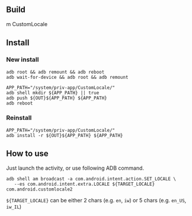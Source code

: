 ## Build

m CustomLocale

## Install

### New install

```shell
adb root && adb remount && adb reboot
adb wait-for-device && adb root && adb remount

APP_PATH="/system/priv-app/CustomLocale/"
adb shell mkdir ${APP_PATH} || true
adb push ${OUT}${APP_PATH} ${APP_PATH}
adb reboot
```

### Reinstall

```shell
APP_PATH="/system/priv-app/CustomLocale/"
adb install -r ${OUT}${APP_PATH} ${APP_PATH}
```


## How to use

Just launch the activity, or use following ADB command.

```shell
adb shell am broadcast -a com.android.intent.action.SET_LOCALE \
   --es com.android.intent.extra.LOCALE ${TARGET_LOCALE} com.android.customlocale2
```

`${TARGET_LOCALE}` can be either 2 chars (e.g. `en`, `iw`)
or 5 chars (e.g. `en_US`, `iw_IL`)

